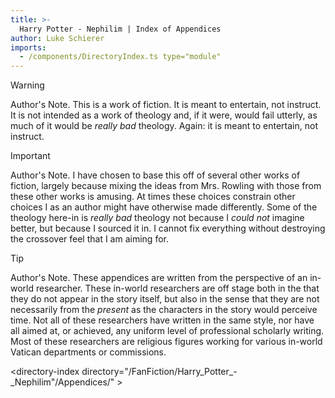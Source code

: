 ```yaml
---
title: >-
  Harry Potter - Nephilim | Index of Appendices
author: Luke Schierer
imports:
  - /components/DirectoryIndex.ts type="module"
---
```


> [!WARNING]
> Author's Note. This is a work of fiction. It is meant to entertain, not instruct. It is not intended as a work of theology and, if it were, would fail utterly, as much of it would be _really bad_ theology. Again: it is meant to entertain, not instruct.

> [!IMPORTANT]
> Author's Note. I have chosen to base this off of several other works of fiction, largely because mixing the ideas from Mrs. Rowling with those from these other works is amusing. At times these choices constrain other choices I as an author might have otherwise made differently. Some of the theology here-in is _really bad_ theology not because I _could not_ imagine better, but because I sourced it in. I cannot fix everything without destroying the crossover feel that I am aiming for.

> [!TIP]
> Author's Note. These appendices are written from the perspective of an in-world researcher. These in-world researchers are off stage both in the that they do not appear in the story itself, but also in the sense that they are not necessarily from the _present_ as the characters in the story would perceive time. Not all of these researchers have written in the same style, nor have all aimed at, or achieved, any uniform level of professional scholarly writing. Most of these researchers are religious figures working for various in-world Vatican departments or commissions.

<directory-index directory="/FanFiction/Harry_Potter_-_Nephilim"/Appendices/" ></directory-index>
